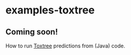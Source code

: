 examples-toxtree
================

Coming soon!
----------------

How to run [Toxtree](http://toxtree.sourceforge.net/ "Toxtree - Toxic Hazard Estimation by decision tree approach") predictions from (Java) code.


